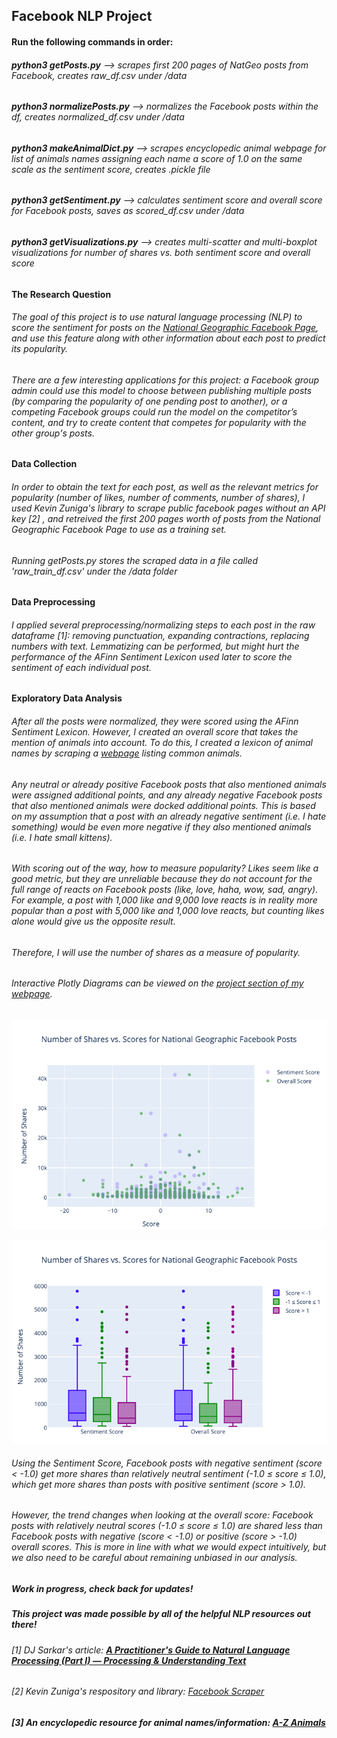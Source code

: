 ## Facebook NLP Project

#### Run the following commands in order:
###### **python3 getPosts.py** --> scrapes first 200 pages of NatGeo posts from Facebook, creates raw_df.csv under /data
###### **python3 normalizePosts.py** --> normalizes the Facebook posts within the df, creates normalized_df.csv under /data
###### **python3 makeAnimalDict.py** --> scrapes encyclopedic animal webpage for list of animals names assigning each name a score of 1.0 on the same scale as the sentiment score, creates .pickle file
###### **python3 getSentiment.py** --> calculates sentiment score and overall score for Facebook posts, saves as scored_df.csv under /data
###### **python3 getVisualizations.py** --> creates multi-scatter and multi-boxplot visualizations for number of shares vs. both sentiment score and overall score

#### The Research Question
###### The goal of this project is to use natural language processing (NLP) to score the sentiment for posts on the [National Geographic Facebook Page](https://www.facebook.com/natgeo), and use this feature along with other information about each post to predict its popularity.

###### There are a few interesting applications for this project: a Facebook group admin could use this model to choose between publishing multiple posts (by comparing the popularity of one pending post to another), or a competing Facebook groups could run the model on the competitor’s content, and try to create content that competes for popularity with the other group's posts.

#### Data Collection
###### In order to obtain the text for each post, as well as the relevant metrics for popularity (number of likes, number of comments, number of shares), I used Kevin Zuniga's library to scrape public facebook pages without an API key [2] , and retreived the first 200 pages worth of posts from the National Geographic Facebook Page to use as a training set.

###### Running getPosts.py stores the scraped data in a file called 'raw_train_df.csv' under the /data folder

#### Data Preprocessing
###### I applied several preprocessing/normalizing steps to each post in the raw dataframe [1]: removing punctuation, expanding contractions, replacing numbers with text. Lemmatizing can be performed, but might hurt the performance of the AFinn Sentiment Lexicon used later to score the sentiment of each individual post.

#### Exploratory Data Analysis
###### After all the posts were normalized, they were scored using the AFinn Sentiment Lexicon. However, I created an *overall score* that takes the mention of animals into account. To do this, I created a lexicon of animal names by scraping a [webpage](https://a-z-animals.com/animals/) listing common animals. 

###### Any neutral or already positive Facebook posts that also mentioned animals were assigned additional points, and any already negative Facebook posts that also mentioned animals were docked additional points. This is based on my assumption that a post with an already negative sentiment (i.e. I hate something) would be even more negative if they also mentioned animals (i.e. I hate small kittens).

###### With scoring out of the way, how to measure popularity? Likes seem like a good metric, but they are unreliable because they do not account for the full range of reacts on Facebook posts (like, love, haha, wow, sad, angry). For example, a post with 1,000 like and 9,000 love reacts is in reality more popular than a post with 5,000 like and 1,000 love reacts, but counting likes alone would give us the opposite result. 

###### Therefore, I will use the number of shares as a measure of popularity.

###### Interactive Plotly Diagrams can be viewed on the [project section of my webpage](https://www.derekoconn.com/projects/predicting-facebook-post-popularity).

![multi-scatterplot image](https://github.com/merillium/Facebook-NLP-Project/blob/master/images/multi_scatterplot_scores.png)

![multi-boxplot image](https://github.com/merillium/Facebook-NLP-Project/blob/master/images/multi_boxplot_scores.png)

###### Using the Sentiment Score, Facebook posts with negative sentiment (score < -1.0) get more shares than relatively neutral sentiment (-1.0 ≤ score ≤ 1.0), which get more shares than posts with positive sentiment (score > 1.0).

###### However, the trend changes when looking at the *overall score*: Facebook posts with relatively neutral scores (-1.0 ≤ score ≤ 1.0) are shared less than Facebook posts with negative (score < -1.0) or positive (score > -1.0) overall scores. This is more in line with what we would expect intuitively, but we also need to be careful about remaining unbiased in our analysis. 

##### *Work in progress, check back for updates!*

##### This project was made possible by all of the helpful NLP resources out there!
###### [1] DJ Sarkar's article: [**A Practitioner's Guide to Natural Language Processing (Part I) — Processing & Understanding Text**](https://towardsdatascience.com/a-practitioners-guide-to-natural-language-processing-part-i-processing-understanding-text-9f4abfd13e72) 
###### [2] Kevin Zuniga's respository and library: [Facebook Scraper](https://github.com/kevinzg/facebook-scraper)
##### [3] An encyclopedic resource for animal names/information: [A-Z Animals](https://a-z-animals.com/animals/)
